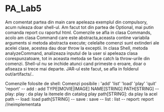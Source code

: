 # PA_Lab5
Am comentat partea din main care apeleaza exemplul din compulsory, acum ruleaza doar shell-ul.
Am facut tot din partea de Optional, mai putin comanda report cu raportul html.
Comenzile se afla in clasa Commands, acolo am clasa Command care este abstracta,aceasta contine variabila arguments si metoda abstracta execute;
celelalte comenzi sunt extinderi ale acelei clase, acestea dau doar throw la exceptii.
In clasa Shell, metoda analyzeCommand, analizeaza inputul de la user si apeleaza clasa corespunzatoare, tot in aceasta metoda se face catch la throw-urile
din comenzi. Shell-ul nu se inchide atunci cand primeste o eroare, doar o afiseaza si trece mai departe.
JAR-ul este facut, se afla in folderul out/artifacts/..

Comenzile folosite de shell:
Comenzi posibile : 'add' 'list' 'load' 'play' 'quit' 'report'
-- add : add TYPE[MOVIE|IMAGE] NAME[STRING] PATH[STRING]
-- play: play : da play la itemele din catalog 
         play path[STRING]: da play la acel path 
-- load: load path[STRING]
-- save : save
-- list : list 
-- report: report //neimplementata
